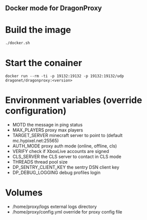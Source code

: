 ## Docker mode for DragonProxy

# Build the image
```./docker.sh```

# Start the conainer
```
docker run --rm -ti -p 19132:19132 -p 19132:19132/udp dragonet/dragonproxy:<version>
```

# Environment variables (override configuration)
 - MOTD the message in ping status
 - MAX_PLAYERS proxy max players
 - TARGET_SERVER minecraft server to point to (default mc.hypixel.net:25565)
 - AUTH_MODE proxy auth mode (online, offline, cls)
 - VERIFY check if XboxLive accounts are signed
 - CLS_SERVER the CLS server to contact in CLS mode
 - THREADS thread pool size
 - DP_SENTRY_CLIENT_KEY the sentry DSN client key
 - DP_DEBUG_LOGGING debug profiles login

# Volumes
 - /home/proxy/logs external logs directory
 - /home/proxy/config.yml override for proxy config file
